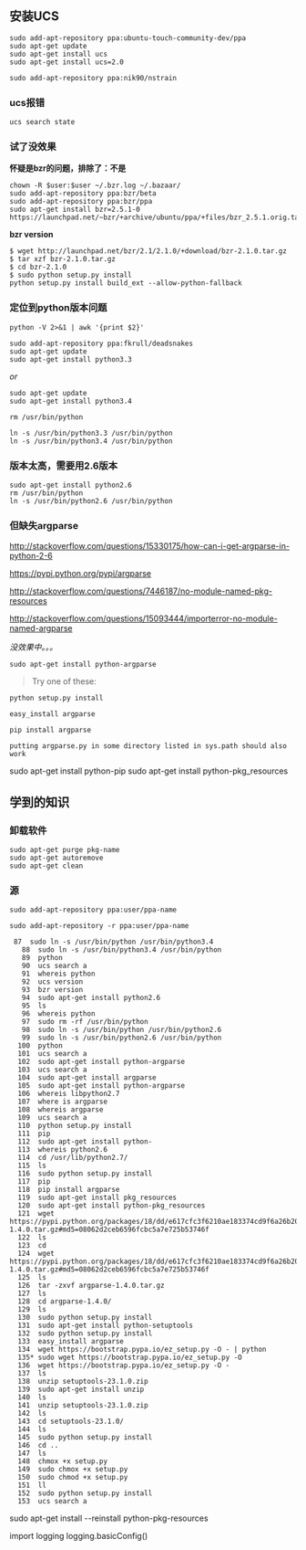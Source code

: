 

## 安装UCS

	sudo add-apt-repository ppa:ubuntu-touch-community-dev/ppa
	sudo apt-get update  
	sudo apt-get install ucs 
	sudo apt-get install ucs=2.0 

	sudo add-apt-repository ppa:nik90/nstrain

### ucs报错

	ucs search state


### 试了没效果

__怀疑是bzr的问题，排除了：不是__

```
chown -R $user:$user ~/.bzr.log ~/.bazaar/
sudo add-apt-repository ppa:bzr/beta
sudo add-apt-repository ppa:bzr/ppa
sudo apt-get install bzr=2.5.1-0
https://launchpad.net/~bzr/+archive/ubuntu/ppa/+files/bzr_2.5.1.orig.tar.gz
```

__bzr version__


```
$ wget http://launchpad.net/bzr/2.1/2.1.0/+download/bzr-2.1.0.tar.gz
$ tar xzf bzr-2.1.0.tar.gz
$ cd bzr-2.1.0
$ sudo python setup.py install
python setup.py install build_ext --allow-python-fallback
```

### 定位到python版本问题

	
	python -V 2>&1 | awk '{print $2}'

```
sudo add-apt-repository ppa:fkrull/deadsnakes
sudo apt-get update
sudo apt-get install python3.3
```

_or_


```
sudo apt-get update
sudo apt-get install python3.4
```

	rm /usr/bin/python  

	ln -s /usr/bin/python3.3 /usr/bin/python
	ln -s /usr/bin/python3.4 /usr/bin/python

### 版本太高，需要用2.6版本

```
sudo apt-get install python2.6
rm /usr/bin/python
ln -s /usr/bin/python2.6 /usr/bin/python
```

### 但缺失argparse

http://stackoverflow.com/questions/15330175/how-can-i-get-argparse-in-python-2-6

https://pypi.python.org/pypi/argparse

http://stackoverflow.com/questions/7446187/no-module-named-pkg-resources

http://stackoverflow.com/questions/15093444/importerror-no-module-named-argparse

_没效果中。。。_

	sudo apt-get install python-argparse

> Try one of these:

	python setup.py install

	easy_install argparse

	pip install argparse

	putting argparse.py in some directory listed in sys.path should also work


sudo apt-get install python-pip
sudo apt-get install python-pkg_resources
## 学到的知识

### 卸载软件

	sudo apt-get purge pkg-name
	sudo apt-get autoremove
	sudo apt-get clean

### 源

	sudo add-apt-repository ppa:user/ppa-name

	sudo add-apt-repository -r ppa:user/ppa-name



```
 87  sudo ln -s /usr/bin/python /usr/bin/python3.4
   88  sudo ln -s /usr/bin/python3.4 /usr/bin/python
   89  python
   90  ucs search a
   91  whereis python
   92  ucs version
   93  bzr version
   94  sudo apt-get install python2.6
   95  ls
   96  whereis python
   97  sudo rm -rf /usr/bin/python
   98  sudo ln -s /usr/bin/python /usr/bin/python2.6
   99  sudo ln -s /usr/bin/python2.6 /usr/bin/python
  100  python
  101  ucs search a
  102  sudo apt-get install python-argparse
  103  ucs search a
  104  sudo apt-get install argparse
  105  sudo apt-get install python-argparse
  106  whereis libpython2.7
  107  where is argparse
  108  whereis argparse
  109  ucs search a
  110  python setup.py install
  111  pip
  112  sudo apt-get install python-
  113  whereis python2.6
  114  cd /usr/lib/python2.7/
  115  ls
  116  sudo python setup.py install
  117  pip
  118  pip install argparse
  119  sudo apt-get install pkg_resources
  120  sudo apt-get install python-pkg_resources
  121  wget https://pypi.python.org/packages/18/dd/e617cfc3f6210ae183374cd9f6a26b20514bbb5a792af97949c5aacddf0f/argparse-1.4.0.tar.gz#md5=08062d2ceb6596fcbc5a7e725b53746f
  122  ls
  123  cd
  124  wget https://pypi.python.org/packages/18/dd/e617cfc3f6210ae183374cd9f6a26b20514bbb5a792af97949c5aacddf0f/argparse-1.4.0.tar.gz#md5=08062d2ceb6596fcbc5a7e725b53746f
  125  ls
  126  tar -zxvf argparse-1.4.0.tar.gz 
  127  ls
  128  cd argparse-1.4.0/
  129  ls
  130  sudo python setup.py install
  131  sudo apt-get install python-setuptools
  132  sudo python setup.py install
  133  easy_install argparse
  134  wget https://bootstrap.pypa.io/ez_setup.py -O - | python
  135* sudo wget https://bootstrap.pypa.io/ez_setup.py -O 
  136  wget https://bootstrap.pypa.io/ez_setup.py -O - 
  137  ls
  138  unzip setuptools-23.1.0.zip 
  139  sudo apt-get install unzip
  140  ls
  141  unzip setuptools-23.1.0.zip 
  142  ls
  143  cd setuptools-23.1.0/
  144  ls
  145  sudo python setup.py install
  146  cd ..
  147  ls
  148  chmox +x setup.py 
  149  sudo chmox +x setup.py 
  150  sudo chmod +x setup.py 
  151  ll
  152  sudo python setup.py install
  153  ucs search a

```

sudo apt-get install --reinstall python-pkg-resources


import logging
logging.basicConfig()